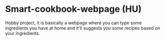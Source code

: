 # Smart-cookbook-webpage (HU)
Hobby project, it is basically a webpage where you can type some ingredients you have at home and it'll suggests you some recipes based on your ingredients.
